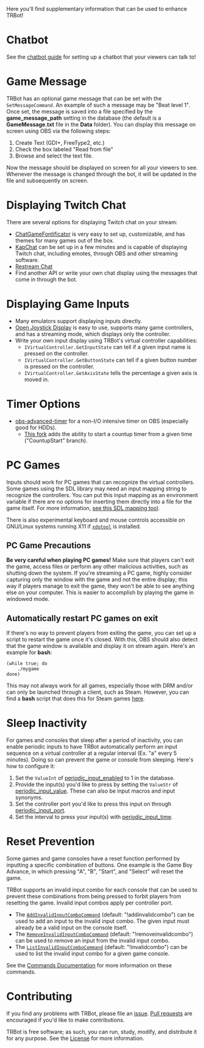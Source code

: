 Here you'll find supplementary information that can be used to enhance TRBot! 

# Chatbot
See the [chatbot guide](./Setup-ChatterBot.md) for setting up a chatbot that your viewers can talk to!

# Game Message
TRBot has an optional game message that can be set with the `SetMessageCommand`. An example of such a message may be "Beat level 1". Once set, the message is saved into a file specified by the **game_message_path** setting in the database (the default is a **GameMessage.txt** file in the **Data** folder). You can display this message on screen using OBS via the following steps:

1. Create Text (GDI+, FreeType2, etc.)
2. Check the box labeled "Read from file"
3. Browse and select the text file.

Now the message should be displayed on screen for all your viewers to see. Whenever the message is changed through the bot, it will be updated in the file and subsequently on screen.

# Displaying Twitch Chat
There are several options for displaying Twitch chat on your stream:

* [ChatGameFontificator](https://github.com/GlitchCog/ChatGameFontificator) is very easy to set up, customizable, and has themes for many games out of the box.
* [KapChat](https://www.nightdev.com/kapchat/) can be set up in a few minutes and is capable of displaying Twitch chat, including emotes, through OBS and other streaming software.
* [Restream Chat](https://restream.io/chat)
* Find another API or write your own chat display using the messages that come in through the bot.

# Displaying Game Inputs
* Many emulators support displaying inputs directly.
* [Open Joystick Display](https://github.com/KernelZechs/open-joystick-display) is easy to use, supports many game controllers, and has a streaming mode, which displays only the controller.
* Write your own input display using TRBot's virtual controller capabilities:
  * `IVirtualController.GetInputState` can tell if a given input name is pressed on the controller.
  * `IVirtualController.GetButtonState` can tell if a given button number is pressed on the controller.
  * `IVirtualController.GetAxisState` tells the percentage a given axis is moved in. 

# Timer Options
* [obs-advanced-timer](https://github.com/cg2121/obs-advanced-timer) for a non-I/O intensive timer on OBS (especially good for HDDs).
  * [This fork](https://github.com/tdeeb/obs-advanced-timer/tree/CountupStart) adds the ability to start a countup timer from a given time ("CountupStart" branch).

# PC Games
Inputs should work for PC games that can recognize the virtual controllers. Some games using the SDL library may need an input mapping string to recognize the controllers. You can put this input mapping as an environment variable if there are no options for inserting them directly into a file for the game itself. For more information, [see this SDL mapping tool](https://generalarcade.com/gamepadtool/).

There is also experimental keyboard and mouse controls accessible on GNU/Linux systems running X11 if [`xdotool`](https://www.semicomplete.com/projects/xdotool/) is installed.

## PC Game Precautions
**Be very careful when playing PC games!** Make sure that players can't exit the game, access files or perform any other malicious activities, such as shutting down the system. If you're streaming a PC game, highly consider capturing only the window with the game and not the entire display; this way if players manage to exit the game, they won't be able to see anything else on your computer. This is easier to accomplish by playing the game in windowed mode.

## Automatically restart PC games on exit
If there's no way to prevent players from exiting the game, you can set up a script to restart the game once it's closed. With this, OBS should also detect that the game window is available and display it on stream again. Here's an example for **bash**:
```
(while true; do 
    ./mygame
done)
```

This may not always work for all games, especially those with DRM and/or can only be launched through a client, such as Steam. However, you can find a **bash** script that does this for Steam games [here](../Supplementary/RestartSteamGame.sh).

# Sleep Inactivity
For games and consoles that sleep after a period of inactivity, you can enable periodic inputs to have TRBot automatically perform an input sequence on a virtual controller at a regular interval (Ex. "a" every 5 minutes). Doing so can prevent the game or console from sleeping. Here's how to configure it:

1. Set the `ValueInt` of [periodic_input_enabled](./Settings-Documentation.md#periodic_input_enabled) to 1 in the database.
2. Provide the input(s) you'd like to press by setting the `ValueStr` of [periodic_input_value](./Settings-Documentation.md#periodic_input_value). These can also be input macros and input synonyms.
3. Set the controller port you'd like to press this input on through [periodic_input_port](./Settings-Documentation.md#periodic_input_port).
4. Set the interval to press your input(s) with [periodic_input_time](./Settings-Documentation.md#periodic_input_time).

# Reset Prevention
Some games and game consoles have a reset function performed by inputting a specific combination of buttons. One example is the Game Boy Advance, in which pressing "A", "B", "Start", and "Select" will reset the game.

TRBot supports an invalid input combo for each console that can be used to prevent these combinations from being pressed to forbit players from resetting the game. Invalid input combos apply per controller port.

- The [`AddInvalidInputComboCommand`](../TRBot/TRBot.Commands/Commands/AddInvalidInputComboCommand.cs) (default: "!addinvalidcombo") can be used to add an input to the invalid input combo. The given input must already be a valid input on the console itself.
- The [`RemoveInvalidInputComboCommand`](../TRBot/TRBot.Commands/Commands/RemoveInvalidInputComboCommand.cs) (default: "!removeinvalidcombo") can be used to remove an input from the invalid input combo.
- The [`ListInvalidInputComboCommand`](../TRBot/TRBot.Commands/Commands/ListInvalidInputComboCommand.cs) (default: "!invalidcombo") can be used to list the invalid input combo for a given game console.

See the [Commands Documentation](./Commands-Documentation.md) for more information on these commands.

# Contributing
If you find any problems with TRBot, please file an [issue](https://github.com/teamradish/TRTwitchPlaysBot/issues). [Pull requests](https://github.com/teamradish/TRTwitchPlaysBot/pulls) are encouraged if you'd like to make contributions.

TRBot is free software; as such, you can run, study, modify, and distribute it for any purpose. See the [License](./LICENSE) for more information.
